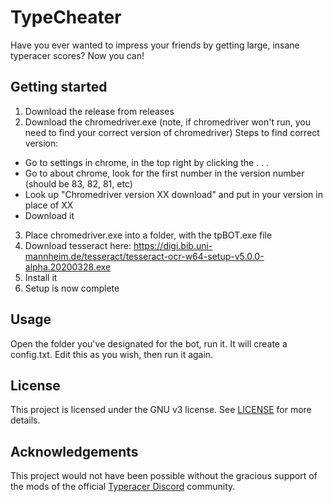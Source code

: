 # TypeCheater

Have you ever wanted to impress your friends by getting large, insane typeracer scores? Now you can!

## Getting started

1. Download the release from releases
2. Download the chromedriver.exe (note, if chromedriver won't run, you need to find your correct version of chromedriver)
Steps to find correct version:

- Go to settings in chrome, in the top right by clicking the . . .
- Go to about chrome, look for the first number in the version number (should be 83, 82, 81, etc)
- Look up "Chromedriver version XX download" and put in your version in place of XX
- Download it

3. Place chromedriver.exe into a folder, with the tpBOT.exe file
4. Download tesseract here: https://digi.bib.uni-mannheim.de/tesseract/tesseract-ocr-w64-setup-v5.0.0-alpha.20200328.exe
5. Install it
6. Setup is now complete

## Usage

Open the folder you've designated for the bot, run it.
It will create a config.txt. Edit this as you wish, then run it again.

## License

This project is licensed under the GNU v3 license. See [LICENSE](LICENSE) for more details.

## Acknowledgements

This project would not have been possible without the gracious support of the mods of the official [Typeracer Discord](https://discord.com/invite/typeracer) community.
